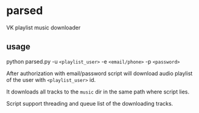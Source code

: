 parsed
======

VK playlist music downloader

usage
-----
python parsed.py -u `<playlist_user>` -e `<email/phone>` -p `<password>`

After authorization with email/password script will download audio 
playlist of the user with `<playlist_user>` id.

It downloads all tracks to the `music` dir in the same path where script lies.

Script support threading and queue list of the downloading tracks.
